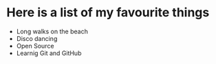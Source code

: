 # Here is a list of my favourite things
- Long walks on the beach
- Disco dancing
- Open Source
- Learnig Git and GitHub
